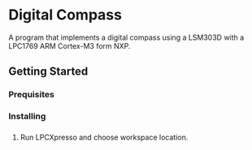 # Digital Compass
A program that implements a digital compass using a LSM303D with a 
LPC1769 ARM Cortex-M3 form NXP.

## Getting Started
### Prequisites
### Installing
###
1. Run LPCXpresso and choose workspace location.

